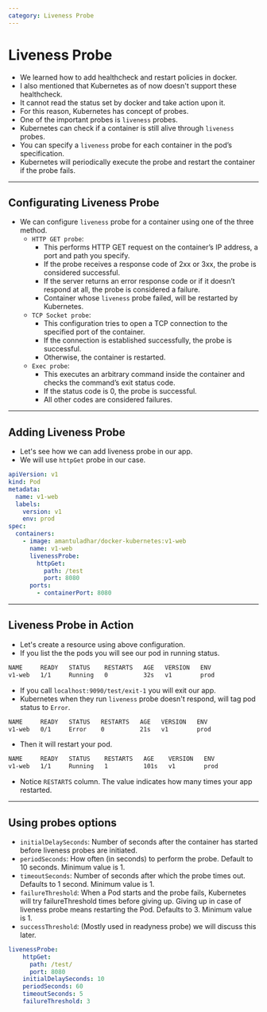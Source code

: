 ```yaml
---
category: Liveness Probe
---
```


# Liveness Probe
* We learned how to add healthcheck and restart policies in docker.
* I also mentioned that Kubernetes as of now doesn't support these healthcheck.
* It cannot read the status set by docker and take action upon it.
* For this reason, Kubernetes has concept of probes.
* One of the important probes is `liveness` probes.
* Kubernetes can check if a container is still alive through `liveness` probes. 
* You can specify a `liveness` probe for each container in the pod’s specification. 
* Kubernetes will periodically execute the probe and restart the container if the probe fails.

---
## Configurating Liveness Probe
* We can configure `liveness` probe for a container using one of the three method.
  * `HTTP GET probe`:  
    * This performs HTTP GET request on the container’s IP address, a port and path you specify. 
    * If the probe receives a response code of 2xx or 3xx, the probe is considered successful.
    * If the server returns an error response code or if it doesn’t respond at all, the probe is considered a failure.
    * Container whose `liveness` probe failed, will be restarted by Kubernetes.
  * `TCP Socket probe`:
     * This configuration tries to open a TCP connection to the specified port of the container. 
     * If the connection is established successfully, the probe is successful. 
     * Otherwise, the container is restarted.
  * `Exec probe`:
     * This executes an arbitrary command inside the container and checks the command’s exit status code. 
     * If the status code is 0, the probe is successful. 
     * All other codes are considered failures.

---
## Adding Liveness Probe
* Let's see how we can add liveness probe in our app.
* We will use `httpGet` probe in our case.

```yaml
apiVersion: v1
kind: Pod
metadata:
  name: v1-web
  labels:
    version: v1
    env: prod
spec:
  containers:
    - image: amantuladhar/docker-kubernetes:v1-web
      name: v1-web
      livenessProbe:
        httpGet:
          path: /test
          port: 8080
      ports:
        - containerPort: 8080
```

---
## Liveness Probe in Action
* Let's create a resource using above configuration.
* If you list the the pods you will see our pod in running status.

```bash
NAME     READY   STATUS    RESTARTS   AGE   VERSION   ENV
v1-web   1/1     Running   0          32s   v1        prod
```

* If you call `localhost:9090/test/exit-1` you will exit our app.
* Kubernetes when they run `liveness` probe doesn't respond, will tag pod status to `Error`.

```bash
NAME     READY   STATUS   RESTARTS   AGE   VERSION   ENV
v1-web   0/1     Error    0          21s   v1        prod
```
* Then it will restart your pod.

```bash
NAME     READY   STATUS    RESTARTS   AGE    VERSION   ENV
v1-web   1/1     Running   1          101s   v1        prod
```

* Notice `RESTARTS` column. The value indicates how many times your app restarted.

---
## Using probes options
* `initialDelaySeconds`: Number of seconds after the container has started before liveness probes are initiated.
* `periodSeconds`: How often (in seconds) to perform the probe. Default to 10 seconds. Minimum value is 1.
* `timeoutSeconds`: Number of seconds after which the probe times out. Defaults to 1 second. Minimum value is 1.
* `failureThreshold`: When a Pod starts and the probe fails, Kubernetes will try failureThreshold times before giving up. Giving up in case of liveness probe means restarting the Pod. Defaults to 3. Minimum value is 1.
* `successThreshold`: (Mostly used in readyness probe) we will discuss this later.

```yaml
livenessProbe:
    httpGet:
      path: /test/
      port: 8080
    initialDelaySeconds: 10
    periodSeconds: 60
    timeoutSeconds: 5
    failureThreshold: 3
```

